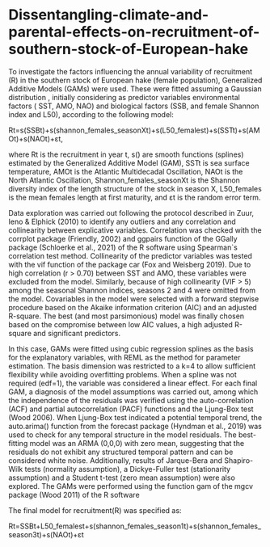 # Dissentangling-climate-and-parental-effects-on-recruitment-of-southern-stock-of-European-hake

To investigate the factors influencing the annual variability of recruitment (R) in the southern stock of European hake (female population), Generalized Additive Models (GAMs) were used. These were fitted assuming a Gaussian distribution , initially considering as predictor variables environmental factors ( SST, AMO, NAO) and biological factors (SSB, and female Shannon index and L50), according to the following model:

Rt=s(SSBt)+s(shannon_females_seasonXt)+s(L50_femalest)+s(SSTt)+s(AMOt)+s(NAOt)+εt,

where Rt is the recruitment in year t, s() are smooth functions (splines) estimated by the Generalized Additive Model (GAM), SSTt is sea surface temperature, AMOt is the Atlantic Multidecadal Oscillation, NAOt is the North Atlantic Oscillation, Shannon_females_seasonXt is the Shannon diversity index of the length structure of the stock in season X, L50_females is the mean females length at first maturity, and εt is the random error term. 

Data exploration was carried out following the protocol described in Zuur, Ieno & Elphick (2010) to identify any outliers and any correlation and collinearity between explicative variables. Correlation was checked with the corrplot package (Friendly, 2002) and ggpairs function of the GGally package (Schloerke et al., 2021) of the R software using Spearman`s correlation test method. Collinearity of the predictor variables was tested with the vif function of the package car (Fox and Weisberg 2019). Due to high correlation (r > 0.70) between SST and AMO, these variables were excluded from the model. Similarly, because of high collinearity (VIF > 5) among the seasonal Shannon indices, seasons 2 and 4 were omitted from the model. Covariables in the model were selected with a forward stepwise procedure based on the Akaike information criterion (AIC) and an adjusted R-square. The best (and most parsimonious) model was finally chosen based on the compromise between low AIC values, a high adjusted R-square and significant predictors.

In this case, GAMs were fitted using cubic regression splines as the basis for the explanatory variables, with REML as the method for parameter estimation. The basis dimension was restricted to a k=4 to allow sufficient flexibility while avoiding overfitting problems. When a spline was not required (edf=1), the variable was considered a linear effect. For each final GAM, a diagnosis of the model assumptions was carried  out,  among  which the independence of the residuals was verified using the auto-correlation (ACF) and partial autocorrelation (PACF) functions and the Ljung-Box test (Wood 2006). When Ljung-Box test indicated a potential temporal trend, the auto.arima() function from the forecast package (Hyndman et al., 2019) was used to check for any temporal structure in the model residuals. The best-fitting model was an ARMA (0,0,0) with zero mean, suggesting that the residuals do not exhibit any structured temporal pattern and can be considered white noise. Additionally, results of Jarque-Bera and Shapiro-Wilk tests (normality assumption), a Dickye-Fuller test (stationarity assumption) and a Student t-test (zero mean assumption) were also explored. The GAMs were performed using the function gam of the mgcv package (Wood 2011) of the R software

The final model for recruitment(R) was specified as:

Rt=SSBt+L50_femalest+s(shannon_females_season1t)+s(shannon_females_season3t)+s(NAOt)+εt 
